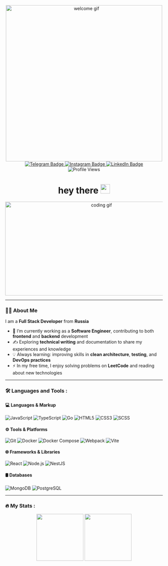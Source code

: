 <div align="center" id="header">
  <img src="https://private-user-images.githubusercontent.com/74038190/240906093-9be4d344-6782-461a-b5a6-32a07bf7b34e.gif" width="500" alt="welcome gif"/>
  
  <div id="badges">
    <a href="https://t.me/makimaki04">
      <img src="https://img.shields.io/badge/Telegram-2CA5E0?style=for-the-badge&logo=telegram&logoColor=white" alt="Telegram Badge"/>
    </a>
    <a href="https://www.instagram.com/razdvatrrii?igsh=MWhheTJtandvdmMyYQ%3D%3D&utm_source=qr">
      <img src="https://img.shields.io/badge/Instagram-E4405F?style=for-the-badge&logo=instagram&logoColor=white" alt="Instagram Badge"/>
    </a>
    <a href="https://www.linkedin.com/in/dmitriy-gudilin-957781372">
      <img src="https://img.shields.io/badge/LinkedIn-blue?style=for-the-badge&logo=linkedin&logoColor=white" alt="LinkedIn Badge"/>
    </a>
  </div>

  <img src="https://komarev.com/ghpvc/?username=makimaki04&style=flat-square&color=blue" alt="Profile Views"/>
  
  <h1>
    hey there
    <img src="https://media.giphy.com/media/hvRJCLFzcasrR4ia7z/giphy.gif" width="30px"/>
  </h1>
</div>

<div align="center">
  <img src="https://private-user-images.githubusercontent.com/74038190/242390524-0c7eb6ed-663b-4ce4-bfbd-18239a38ba1b.gif" width="600" height="300" alt="coding gif"/>
</div>

---

### 👨‍💻 About Me

I am a **Full Stack Developer** from **Russia**  
- 🔭 I’m currently working as a **Software Engineer**, contributing to both **frontend** and **backend** development  
- ✍️ Exploring **technical writing** and documentation to share my experiences and knowledge  
- 💡 Always learning: improving skills in **clean architecture**, **testing**, and **DevOps practices**  
- ⚡ In my free time, I enjoy solving problems on **LeetCode** and reading about new technologies  

---

### :hammer_and_wrench: Languages and Tools :

#### 💻 Languages & Markup

![JavaScript](https://img.shields.io/badge/-JavaScript-F7DF1E?style=flat-square&logo=javascript&logoColor=black)
![TypeScript](https://img.shields.io/badge/-TypeScript-3178C6?style=flat-square&logo=typescript&logoColor=white)
![Go](https://img.shields.io/badge/-Go-00ADD8?style=flat-square&logo=go&logoColor=white)
![HTML5](https://img.shields.io/badge/-HTML5-E34F26?style=flat-square&logo=html5&logoColor=white)
![CSS3](https://img.shields.io/badge/-CSS3-1572B6?style=flat-square&logo=css3&logoColor=white)
![SCSS](https://img.shields.io/badge/-SCSS-CC6699?style=flat-square&logo=sass&logoColor=white)

#### ⚙️ Tools & Platforms

![Git](https://img.shields.io/badge/-Git-F05032?style=flat-square&logo=git&logoColor=white)
![Docker](https://img.shields.io/badge/-Docker-2496ED?style=flat-square&logo=docker&logoColor=white)
![Docker Compose](https://img.shields.io/badge/-Docker_Compose-1488C6?style=flat-square&logo=docker&logoColor=white)
![Webpack](https://img.shields.io/badge/-Webpack-8DD6F9?style=flat-square&logo=webpack&logoColor=black)
![Vite](https://img.shields.io/badge/-Vite-646CFF?style=flat-square&logo=vite&logoColor=white)

#### 🌐 Frameworks & Libraries

![React](https://img.shields.io/badge/-React-61DAFB?style=flat-square&logo=react&logoColor=black)
![Node.js](https://img.shields.io/badge/-Node.js-339933?style=flat-square&logo=node.js&logoColor=white)
![NestJS](https://img.shields.io/badge/-NestJS-E0234E?style=flat-square&logo=nestjs&logoColor=white)

#### 🛢️ Databases

![MongoDB](https://img.shields.io/badge/-MongoDB-47A248?style=flat-square&logo=mongodb&logoColor=white)
![PostgreSQL](https://img.shields.io/badge/-PostgreSQL-4169E1?style=flat-square&logo=postgresql&logoColor=white)

---

### :fire: My Stats :

<div align="center">
  <img src="https://github-readme-stats.vercel.app/api?username=makimaki04&show_icons=true&theme=radical&hide_border=true" height="150"/>
  <img src="https://github-readme-stats.vercel.app/api/top-langs/?username=makimaki04&layout=compact&theme=radical&hide_border=true" height="150"/>
</div>
